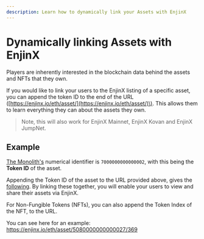 ```yaml
---
description: Learn how to dynamically link your Assets with EnjinX
---
```


# Dynamically linking Assets with EnjinX

Players are inherently interested in the blockchain data behind the assets and NFTs that they own. 

If you would like to link your users to the EnjinX listing of a specific asset, you can append the token ID to the end of the URL \([https://enjinx.io/eth/asset/](https://enjinx.io/eth/asset/)\). This allows them to learn everything they can about the assets they own. 

> Note, this will also work for EnjinX Mainnet, EnjinX Kovan and EnjinX JumpNet.

## Example

[The Monolith's](https://enjinx.io/eth/asset/7000000000000002) numerical identifier is `7000000000000002`, with this being the **Token ID** of the asset.

Appending the Token ID of the asset to the URL provided above, gives the [following](https://enjinx.io/eth/asset/0x7000000000000002). By linking these together, you will enable your users to view and share their assets via EnjinX.

For Non-Fungible Tokens \(NFTs\), you can also append the Token Index of the NFT, to the URL.

You can see here for an example: https://enjinx.io/eth/asset/5080000000000027/369

